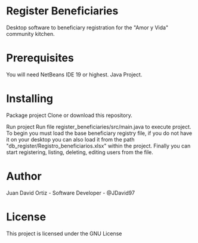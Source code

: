 # Register Beneficiaries
Desktop software to beneficiary registration for the "Amor y Vida" community kitchen.

# Prerequisites
You will need NetBeans IDE 19 or highest.
Java Project.

# Installing
Package project
Clone or download this repository.

Run project
Run file register_beneficiaries/src/main.java to execute project.
To begin you must load the base beneficiary registry file, if you do not have it on your desktop you can also load it from the path "db_register/Registro_beneficiarios.xlsx" within the project.
Finally you can start registering, listing, deleting, editing users from the file.

# Author
Juan David Ortiz - Software Developer - @JDavid97

# License
This project is licensed under the GNU License
